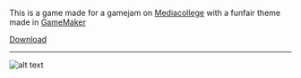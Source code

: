 This is a game made for a gamejam on [Mediacollege](https://www.ma-web.nl/) with a funfair theme made in [GameMaker](https://www.yoyogames.com/gamemaker)

[Download](http://22084.hosts.ma-cloud.nl/funfair-gamejam/Gamejam.exe)

---

![alt text](https://www.ma-web.nl/static/vector/Logo_blok.svg)
